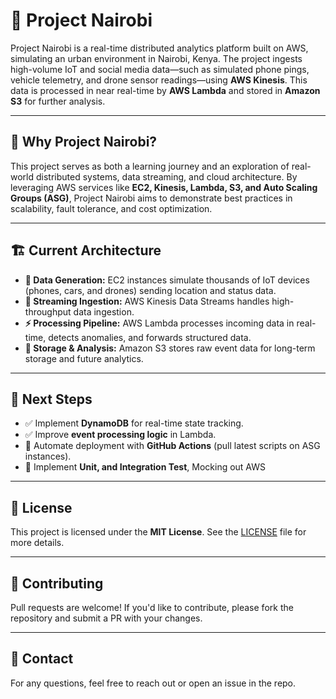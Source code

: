 # 🌆 **Project Nairobi**  
Project Nairobi is a real-time distributed analytics platform built on AWS, simulating an urban environment in Nairobi, Kenya. The project ingests high-volume IoT and social media data—such as simulated phone pings, vehicle telemetry, and drone sensor readings—using **AWS Kinesis**. This data is processed in near real-time by **AWS Lambda** and stored in **Amazon S3** for further analysis.

---

## 🚀 **Why Project Nairobi?**  
This project serves as both a learning journey and an exploration of real-world distributed systems, data streaming, and cloud architecture. By leveraging AWS services like **EC2, Kinesis, Lambda, S3, and Auto Scaling Groups (ASG)**, Project Nairobi aims to demonstrate best practices in scalability, fault tolerance, and cost optimization.

---

## 🏗 **Current Architecture**  
- **📡 Data Generation:** EC2 instances simulate thousands of IoT devices (phones, cars, and drones) sending location and status data.  
- **🚀 Streaming Ingestion:** AWS Kinesis Data Streams handles high-throughput data ingestion.  
- **⚡ Processing Pipeline:** AWS Lambda processes incoming data in real-time, detects anomalies, and forwards structured data.  
- **📂 Storage & Analysis:** Amazon S3 stores raw event data for long-term storage and future analytics.  

---

## 📌 **Next Steps**  
- ✅ Implement **DynamoDB** for real-time state tracking.  
- ✅ Improve **event processing logic** in Lambda.  
- 🔄 Automate deployment with **GitHub Actions** (pull latest scripts on ASG instances).  
- 🧪 Implement **Unit, and Integration Test**, Mocking out AWS

---

## 📜 **License**  
This project is licensed under the **MIT License**. See the [LICENSE](LICENSE) file for more details.  

---

## 🤝 **Contributing**  
Pull requests are welcome! If you'd like to contribute, please fork the repository and submit a PR with your changes.  

---

## 📧 **Contact**  
For any questions, feel free to reach out or open an issue in the repo.  
